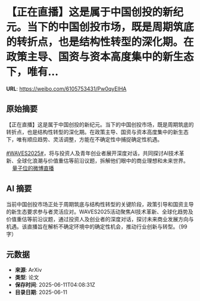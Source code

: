 # 【正在直播】这是属于中国创投的新纪元。当下的中国创投市场，既是周期筑底的转折点，也是结构性转型的深化期。在政策主导、国资与资本高度集中的新生态下，唯有...

**URL**: https://weibo.com/6105753431/Pw0qyEIHA

## 原始摘要

【正在直播】这是属于中国创投的新纪元。当下的中国创投市场，既是周期筑底的转折点，也是结构性转型的深化期。在政策主导、国资与资本高度集中的新生态下，唯有顺应趋势、灵活调整，方能在不确定性中捕捉确定性机遇。<br><br><a href="https://m.weibo.cn/search?containerid=231522type%3D1%26t%3D10%26q%3D%23WAVES2025%23&amp;extparam=%23WAVES2025%23" data-hide=""><span class="surl-text">#WAVES2025#</span></a>，将与投资人及青年创业者展开深度对话，共同探讨AI技术革新、全球化浪潮与价值重估等前沿议题，拆解他们眼中的商业理想和未来世界。  <a href="https://weibo.com/l/wblive/p/show/1022:2321325176274204360761" data-hide=""><span class="url-icon"><img style="width: 1rem;height: 1rem" src="https://h5.sinaimg.cn/upload/2015/09/25/3/timeline_card_small_video_default.png" referrerpolicy="no-referrer"></span><span class="surl-text">量子位的微博直播</span></a>

## AI 摘要

当前中国创投市场正处于周期筑底与结构性转型的关键阶段，政策引导和国资主导的新生态要求参与者灵活应对。WAVES2025活动聚焦AI技术革新、全球化趋势及价值重估等前沿议题，通过投资人及创业者的深度对话，探讨未来商业发展方向与机遇。该直播旨在解析不确定环境中的确定性机会，推动行业创新与转型。（99字）

## 元数据

- **来源**: ArXiv
- **类型**: 论文
- **保存时间**: 2025-06-11T04:08:31Z
- **目录日期**: 2025-06-11
